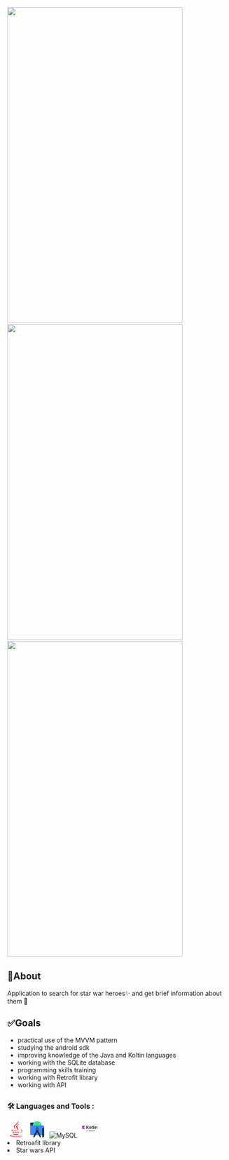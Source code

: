<div>
<img src="https://i.ibb.co/M7fgnyR/63324b52-097c-4022-9584-1b107b27d622.jpg" width="400" height="720"/>&nbsp;
<img src="https://i.ibb.co/zJ9Lnfd/d3562a69-cdde-41c5-ac95-0cb7b0098594.jpg" width="400" height="720"/>&nbsp;
<img src="https://i.ibb.co/7JnwTQT/a4b209c5-30c9-4f6b-9844-150737e4fc67.jpg" width="400" height="720"/>&nbsp;
</div>

## :triangular_flag_on_post:About
Application to search for star war heroes✨ and get brief information about them 📡 
## :white_check_mark:Goals
<ul>
<li>practical use of the MVVM pattern</li>
<li>studying the android sdk</li>
<li>improving knowledge of the Java and Koltin languages</li>
<li>working with the SQLite database</li>
<li>programming skills training</li>
<li>working with Retrofit library</li>
<li>working with API</li>
</ul>

##
### :hammer_and_wrench: Languages and Tools :
<div>
<img src="https://github.com/devicons/devicon/blob/master/icons/java/java-plain.svg" title="Java" alt="Java" width="40" height="40"/>&nbsp;
<img src="https://github.com/devicons/devicon/blob/master/icons/androidstudio/androidstudio-original.svg" title="AndroidStudio" alt="AndroidStudio" width="40"
<img src="https://github.com/simple-icons/simple-icons/blob/develop/icons/sqlite.svg" title="SQLite" alt="MySQL" width="40" height="40"/>&nbsp;
<img src="https://github.com/simple-icons/simple-icons/blob/develop/icons/sqlite.svg" title="SQLite" alt="MySQL" width="40" height="40"/>&nbsp;
<img src="https://github.com/devicons/devicon/blob/master/icons/kotlin/kotlin-original-wordmark.svg" title="Kotlin" alt="Kotlin" width="40" height="40"/>&nbsp;
</div>
<li>Retroafit library</li>
<li>Star wars API</li>
